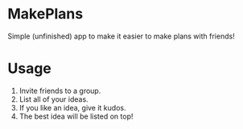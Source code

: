 # MakePlans
Simple (unfinished) app to make it easier to make plans with friends!
# Usage
1. Invite friends to a group.
2. List all of your ideas.
3. If you like an idea, give it kudos.
4. The best idea will be listed on top! 
